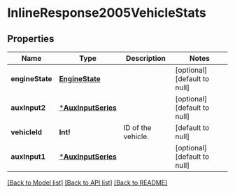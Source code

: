 # InlineResponse2005VehicleStats

## Properties
Name | Type | Description | Notes
------------ | ------------- | ------------- | -------------
**engineState** | [**EngineState**](EngineState.md) |  | [optional] [default to null]
**auxInput2** | [***AuxInputSeries**](AuxInputSeries.md) |  | [optional] [default to null]
**vehicleId** | **Int!** | ID of the vehicle. | [default to null]
**auxInput1** | [***AuxInputSeries**](AuxInputSeries.md) |  | [optional] [default to null]

[[Back to Model list]](../README.md#documentation-for-models) [[Back to API list]](../README.md#documentation-for-api-endpoints) [[Back to README]](../README.md)



